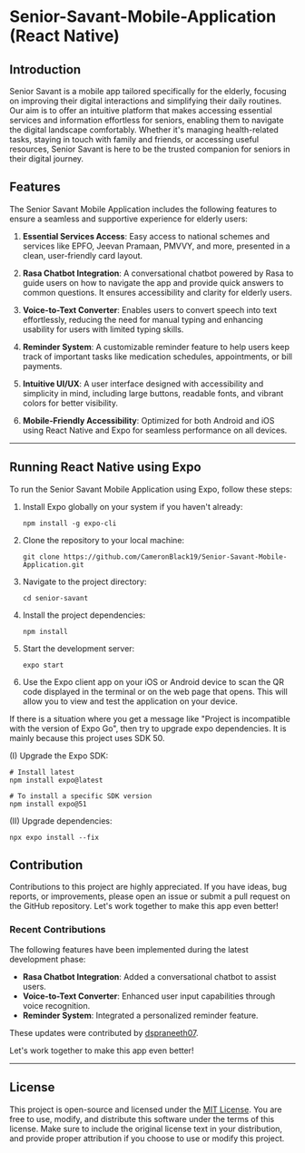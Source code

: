 # Senior-Savant-Mobile-Application (React Native)

## Introduction

Senior Savant is a mobile app tailored specifically for the elderly, focusing on improving their digital interactions and simplifying their daily routines. Our aim is to offer an intuitive platform that makes accessing essential services and information effortless for seniors, enabling them to navigate the digital landscape comfortably. Whether it's managing health-related tasks, staying in touch with family and friends, or accessing useful resources, Senior Savant is here to be the trusted companion for seniors in their digital journey.

## Features

The Senior Savant Mobile Application includes the following features to ensure a seamless and supportive experience for elderly users:

1. **Essential Services Access**: Easy access to national schemes and services like EPFO, Jeevan Pramaan, PMVVY, and more, presented in a clean, user-friendly card layout.
   
2. **Rasa Chatbot Integration**: A conversational chatbot powered by Rasa to guide users on how to navigate the app and provide quick answers to common questions. It ensures accessibility and clarity for elderly users.

3. **Voice-to-Text Converter**: Enables users to convert speech into text effortlessly, reducing the need for manual typing and enhancing usability for users with limited typing skills.

4. **Reminder System**: A customizable reminder feature to help users keep track of important tasks like medication schedules, appointments, or bill payments.

5. **Intuitive UI/UX**: A user interface designed with accessibility and simplicity in mind, including large buttons, readable fonts, and vibrant colors for better visibility.

6. **Mobile-Friendly Accessibility**: Optimized for both Android and iOS using React Native and Expo for seamless performance on all devices.

---

## Running React Native using Expo

To run the Senior Savant Mobile Application using Expo, follow these steps:

1. Install Expo globally on your system if you haven't already:

   ```
   npm install -g expo-cli
   ```

2. Clone the repository to your local machine:

   ```
   git clone https://github.com/CameronBlack19/Senior-Savant-Mobile-Application.git
   ```

3. Navigate to the project directory:

   ```
   cd senior-savant
   ```

4. Install the project dependencies:

   ```
   npm install
   ```

5. Start the development server:

   ```
   expo start
   ```

6. Use the Expo client app on your iOS or Android device to scan the QR code displayed in the terminal or on the web page that opens. This will allow you to view and test the application on your device.

If there is a situation where you get a message like "Project is incompatible with the version of Expo Go", then try to upgrade expo dependencies. It is mainly because this project uses SDK 50.

(I) Upgrade the Expo SDK:
```
# Install latest
npm install expo@latest

# To install a specific SDK version
npm install expo@51
```

(II) Upgrade dependencies:
```
npx expo install --fix
```

## Contribution

Contributions to this project are highly appreciated. If you have ideas, bug reports, or improvements, please open an issue or submit a pull request on the GitHub repository. Let's work together to make this app even better!

### Recent Contributions
The following features have been implemented during the latest development phase:
- **Rasa Chatbot Integration**: Added a conversational chatbot to assist users.
- **Voice-to-Text Converter**: Enhanced user input capabilities through voice recognition.
- **Reminder System**: Integrated a personalized reminder feature.

These updates were contributed by [dspraneeth07](https://github.com/dspraneeth07).

Let's work together to make this app even better!

---

## License

This project is open-source and licensed under the [MIT License](LICENSE). You are free to use, modify, and distribute this software under the terms of this license. Make sure to include the original license text in your distribution, and provide proper attribution if you choose to use or modify this project.
